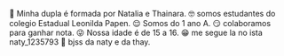 🤌 Minha dupla é formada por Natalia e Thainara.
🤓 somos estudantes do colegio Estadual Leonilda Papen. 
😌 Somos do 1 ano A.
😏 colaboramos para ganhar nota. 
😜 Nossa idade é de 15 a 16.
😁 me segue la no ista naty_1235793
🤫 bjss da naty e da thay.
